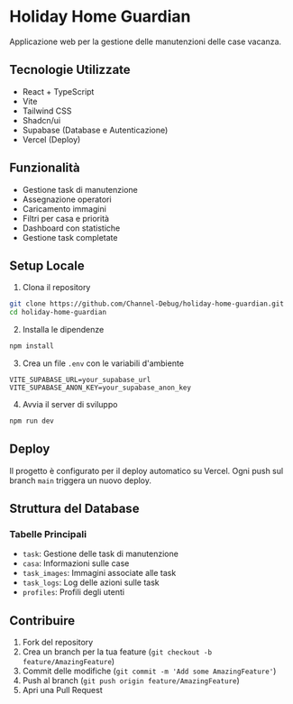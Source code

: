# Holiday Home Guardian

Applicazione web per la gestione delle manutenzioni delle case vacanza.

## Tecnologie Utilizzate

- React + TypeScript
- Vite
- Tailwind CSS
- Shadcn/ui
- Supabase (Database e Autenticazione)
- Vercel (Deploy)

## Funzionalità

- Gestione task di manutenzione
- Assegnazione operatori
- Caricamento immagini
- Filtri per casa e priorità
- Dashboard con statistiche
- Gestione task completate

## Setup Locale

1. Clona il repository
```bash
git clone https://github.com/Channel-Debug/holiday-home-guardian.git
cd holiday-home-guardian
```

2. Installa le dipendenze
```bash
npm install
```

3. Crea un file `.env` con le variabili d'ambiente
```env
VITE_SUPABASE_URL=your_supabase_url
VITE_SUPABASE_ANON_KEY=your_supabase_anon_key
```

4. Avvia il server di sviluppo
```bash
npm run dev
```

## Deploy

Il progetto è configurato per il deploy automatico su Vercel. Ogni push sul branch `main` triggera un nuovo deploy.

## Struttura del Database

### Tabelle Principali
- `task`: Gestione delle task di manutenzione
- `casa`: Informazioni sulle case
- `task_images`: Immagini associate alle task
- `task_logs`: Log delle azioni sulle task
- `profiles`: Profili degli utenti

## Contribuire

1. Fork del repository
2. Crea un branch per la tua feature (`git checkout -b feature/AmazingFeature`)
3. Commit delle modifiche (`git commit -m 'Add some AmazingFeature'`)
4. Push al branch (`git push origin feature/AmazingFeature`)
5. Apri una Pull Request
